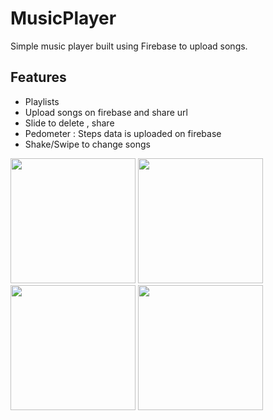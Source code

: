 # MusicPlayer
Simple music player built using Firebase to upload songs.

## Features
* Playlists
* Upload songs on firebase and share url
* Slide to delete , share
* Pedometer : Steps data is uploaded on firebase
* Shake/Swipe to change songs

<img src="https://user-images.githubusercontent.com/29475761/37174437-79aaaa38-233c-11e8-8886-6bdb64e16fe1.png" width="200"> <img src="https://user-images.githubusercontent.com/29475761/37175053-57406f76-233e-11e8-8caa-21a221c4c824.png" width="200">  
<img src="https://user-images.githubusercontent.com/29475761/37175157-a8c91c12-233e-11e8-9218-e36846af045c.png" width="200"> <img src="https://user-images.githubusercontent.com/29475761/37175199-d1267056-233e-11e8-8df3-0234de9a7f0a.png" width="200">

